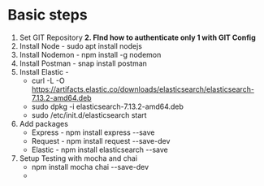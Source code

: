 # Basic steps

1. Set GIT Repository
**2. FInd how to authenticate only 1 with GIT Config**
3. Install Node - sudo apt install nodejs
4. Install Nodemon - npm install -g nodemon
5. Install Postman - snap install postman
5. Install Elastic - 
    - curl -L -O https://artifacts.elastic.co/downloads/elasticsearch/elasticsearch-7.13.2-amd64.deb
    - sudo dpkg -i elasticsearch-7.13.2-amd64.deb
    - sudo /etc/init.d/elasticsearch start
 6. Add packages
    - Express - npm install express --save
    - Request - npm install request --save-dev
    - Elastic - npm install elasticsearch --save
 7. Setup Testing with mocha and chai
    - npm install mocha chai --save-dev
    - 
